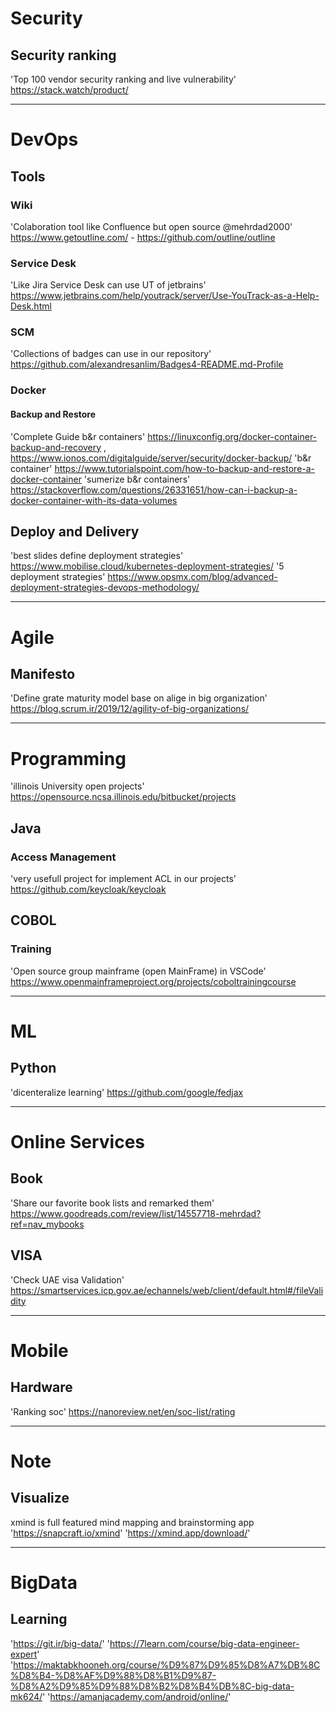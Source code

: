 # Security
## Security ranking
'Top 100 vendor security ranking and live vulnerability' https://stack.watch/product/ 

---

# DevOps
## Tools
### Wiki
'Colaboration tool like Confluence but open source @mehrdad2000' https://www.getoutline.com/ - https://github.com/outline/outline
### Service Desk
'Like Jira Service Desk can use UT of jetbrains' https://www.jetbrains.com/help/youtrack/server/Use-YouTrack-as-a-Help-Desk.html
### SCM
'Collections of badges can use in our repository' https://github.com/alexandresanlim/Badges4-README.md-Profile
### Docker
#### Backup and Restore
'Complete Guide b&r containers' https://linuxconfig.org/docker-container-backup-and-recovery , https://www.ionos.com/digitalguide/server/security/docker-backup/
'b&r container' https://www.tutorialspoint.com/how-to-backup-and-restore-a-docker-container
'sumerize b&r containers' https://stackoverflow.com/questions/26331651/how-can-i-backup-a-docker-container-with-its-data-volumes
## Deploy and Delivery
'best slides define deployment strategies' https://www.mobilise.cloud/kubernetes-deployment-strategies/
'5 deployment strategies' https://www.opsmx.com/blog/advanced-deployment-strategies-devops-methodology/

---

# Agile
## Manifesto
'Define grate maturity model base on alige in big organization' https://blog.scrum.ir/2019/12/agility-of-big-organizations/

---

# Programming
'illinois University open projects' https://opensource.ncsa.illinois.edu/bitbucket/projects
## Java
### Access Management
'very usefull project for implement ACL in our projects'  https://github.com/keycloak/keycloak
## COBOL
### Training 
'Open source group mainframe (open MainFrame) in VSCode' https://www.openmainframeproject.org/projects/coboltrainingcourse

---

# ML
## Python
'dicenteralize learning' https://github.com/google/fedjax

---

# Online Services
## Book
'Share our favorite book lists and remarked them' https://www.goodreads.com/review/list/14557718-mehrdad?ref=nav_mybooks
## VISA
'Check UAE visa Validation' https://smartservices.icp.gov.ae/echannels/web/client/default.html#/fileValidity

---

# Mobile
## Hardware 
'Ranking soc' https://nanoreview.net/en/soc-list/rating


---

# Note
## Visualize
xmind is full featured mind mapping and brainstorming app 'https://snapcraft.io/xmind' 'https://xmind.app/download/' 

---

# BigData
## Learning
'https://git.ir/big-data/'
'https://7learn.com/course/big-data-engineer-expert' 
'https://maktabkhooneh.org/course/%D9%87%D9%85%D8%A7%DB%8C%D8%B4-%D8%AF%D9%88%D8%B1%D9%87-%D8%A2%D9%85%D9%88%D8%B2%D8%B4%DB%8C-big-data-mk624/' 
'https://amanjacademy.com/android/online/'
